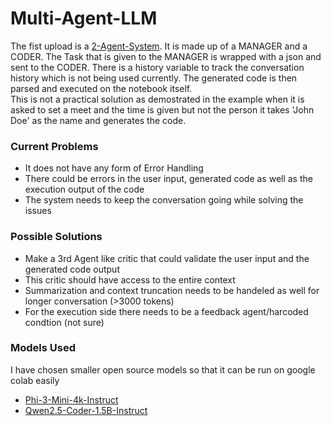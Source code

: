 # Multi-Agent-LLM
The fist upload is a [2-Agent-System](https://github.com/Sagnnik/Multi-Agent-LLM/blob/main/2-agent.ipynb). It is made up of a MANAGER and a CODER. The Task that is given to the MANAGER is wrapped with a json and sent to the CODER. There is a history variable to track the conversation history which is not being used currently. The generated code is then parsed and executed on the notebook itself.  
This is not a practical solution as demostrated in the example when it is asked to set a meet and the time is given but not the person it takes 'John Doe' as the name and generates the code.  

### Current Problems
- It does not have any form of Error Handling
- There could be errors in the user input, generated code as well as the execution output of the code
- The system needs to keep the conversation going while solving the issues

### Possible Solutions
- Make a 3rd Agent like critic that could validate the user input and the generated code output
- This critic should have access to the entire context
- Summarization and context truncation needs to be handeled as well for longer conversation (>3000 tokens)
- For the execution side there needs to be a feedback agent/harcoded condtion (not sure)

### Models Used
I have chosen smaller open source models so that it can be run on google colab easily
- [Phi-3-Mini-4k-Instruct](https://huggingface.co/microsoft/Phi-3-mini-4k-instruct)
- [Qwen2.5-Coder-1.5B-Instruct](https://huggingface.co/Qwen/Qwen2.5-Coder-1.5B-Instruct)
